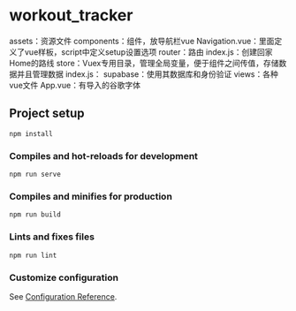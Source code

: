 # workout_tracker
assets：资源文件
components：组件，放导航栏vue
    Navigation.vue：里面定义了vue样板，script中定义setup设置选项 
router：路由
    index.js：创建回家Home的路线
store：Vuex专用目录，管理全局变量，便于组件之间传值，存储数据并且管理数据
    index.js：
supabase：使用其数据库和身份验证
views：各种vue文件
App.vue：有导入的谷歌字体

## Project setup
```
npm install
```

### Compiles and hot-reloads for development
```
npm run serve
```

### Compiles and minifies for production
```
npm run build
```

### Lints and fixes files
```
npm run lint
```

### Customize configuration
See [Configuration Reference](https://cli.vuejs.org/config/).
